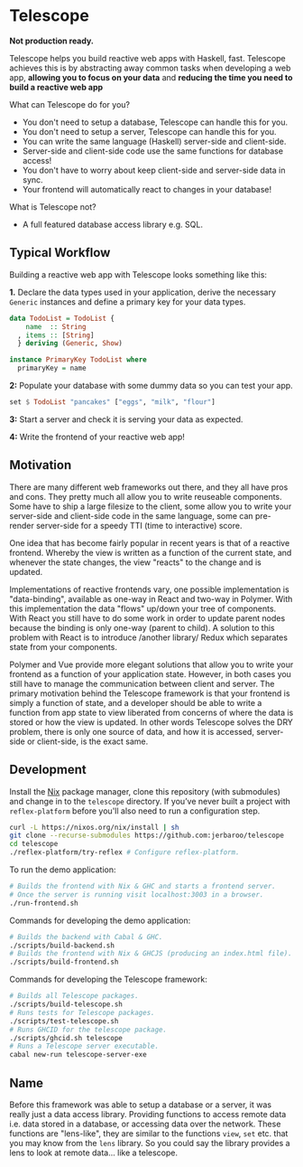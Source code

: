 # Telescope

**Not production ready.**

Telescope helps you build reactive web apps with Haskell, fast. Telescope
achieves this is by abstracting away common tasks when developing a web app,
**allowing you to focus on your data** and **reducing the time you need to build
a reactive web app**

What can Telescope do for you?
- You don't need to setup a database, Telescope can handle this for you.
- You don't need to setup a server, Telescope can handle this for you.
- You can write the same language (Haskell) server-side and client-side.
- Server-side and client-side code use the same functions for database access!
- You don't have to worry about keep client-side and server-side data in sync.
- Your frontend will automatically react to changes in your database!

What is Telescope not?
- A full featured database access library e.g. SQL.

## Typical Workflow

Building a reactive web app with Telescope looks something like this:

**1.** Declare the data types used in your application, derive the necessary
`Generic` instances and define a primary key for your data types.

``` haskell
data TodoList = TodoList {
    name  :: String
  , items :: [String]
  } deriving (Generic, Show)

instance PrimaryKey TodoList where
  primaryKey = name
```

**2:** Populate your database with some dummy data so you can test your app.

``` haskell
set $ TodoList "pancakes" ["eggs", "milk", "flour"]
```

**3:** Start a server and check it is serving your data as expected.

**4:** Write the frontend of your reactive web app!

## Motivation

There are many different web frameworks out there, and they all have pros and
cons. They pretty much all allow you to write reuseable components. Some have to
ship a large filesize to the client, some allow you to write your server-side
and client-side code in the same language, some can pre-render server-side for
a speedy TTI (time to interactive) score.

One idea that has become fairly popular in recent years is that of a reactive
frontend. Whereby the view is written as a function of the current state, and
whenever the state changes, the view "reacts" to the change and is updated.

Implementations of reactive frontends vary, one possible implementation is
"data-binding", available as one-way in React and two-way in Polymer. With this
implementation the data "flows" up/down your tree of components. With React you
still have to do some work in order to update parent nodes because the binding
is only one-way (parent to child). A solution to this problem with React is to
introduce /another library/ Redux which separates state from your components.

Polymer and Vue provide more elegant solutions that allow you to write your
frontend as a function of your application state. However, in both cases you
still have to manage the communication between client and server. The primary
motivation behind the Telescope framework is that your frontend is simply a
function of state, and a developer should be able to write a function from app
state to view liberated from concerns of where the data is stored or how the
view is updated. In other words Telescope solves the DRY problem, there is only
one source of data, and how it is accessed, server-side or client-side, is the
exact same.

<!-- TODO: Add comparison table between popular frameworks. -->

## Development

Install the [Nix](https://nixos.org/download.html) package manager, clone this
repository (with submodules) and change in to the `telescope` directory. If
you’ve never built a project with `reflex-platform` before you'll also need to
run a configuration step.

``` bash
curl -L https://nixos.org/nix/install | sh
git clone --recurse-submodules https://github.com:jerbaroo/telescope
cd telescope
./reflex-platform/try-reflex # Configure reflex-platform.
```

To run the demo application:

``` bash
# Builds the frontend with Nix & GHC and starts a frontend server.
# Once the server is running visit localhost:3003 in a browser.
./run-frontend.sh
```

Commands for developing the demo application:

``` bash
# Builds the backend with Cabal & GHC.
./scripts/build-backend.sh
# Builds the frontend with Nix & GHCJS (producing an index.html file).
./scripts/build-frontend.sh
```

Commands for developing the Telescope framework:

``` bash
# Builds all Telescope packages.
./scripts/build-telescope.sh
# Runs tests for Telescope packages.
./scripts/test-telescope.sh
# Runs GHCID for the telescope package.
./scripts/ghcid.sh telescope
# Runs a Telescope server executable.
cabal new-run telescope-server-exe
```

## Name

Before this framework was able to setup a database or a server, it was really
just a data access library. Providing functions to access remote data i.e. data
stored in a database, or accessing data over the network. These functions are
"lens-like", they are similar to the functions `view`, `set` etc. that you may
know from the `lens` library. So you could say the library provides a lens to
look at remote data... like a telescope.
